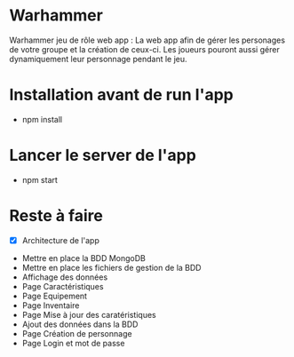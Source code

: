 # Warhammer
Warhammer jeu de rôle web app : La web app afin de gérer les personages de votre groupe et la création de ceux-ci.
Les joueurs pouront aussi gérer dynamiquement leur personnage pendant le jeu.

# Installation avant de run l'app
* npm install

# Lancer le server de  l'app
* npm start  

# Reste à faire
- [x] Architecture de l'app
- Mettre en place la BDD MongoDB
- Mettre en place les fichiers de gestion de la BDD
- Affichage des données
- Page Caractéristiques
- Page Equipement
- Page Inventaire
- Page Mise à jour des caratéristiques
- Ajout des données dans la BDD
- Page Création de personnage
- Page Login et mot de passe